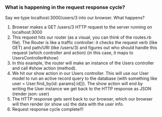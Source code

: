 ### What is happening in the request response cycle?

Say we type localhost:3000/users/3 into our browser. What happens?

1. Browser makes a GET /users/3 HTTP request to the server running on localhost:3000
2. This request hits our router (as a visual, you can think of the routes.rb file). The Router is like a traffic controller: it checks the request verb (like GET) and path/URI (like /users/3) and figures out who should handle this request (which controller and action) (in this case, it maps to UsersController#show)
3. In this example, the router will make an instance of the Users controller and call #show action (method).
4. We hit our show action in our Users controller. This will use our User model to run an active record query to the database (with something like user = User.find_by(id: params[:id])). The show action will end by writing the User instance we get back to the HTTP response as JSON (render json: user)
5. The HTTP response gets sent back to our browser, which our browser will then render (or show us) the data with the user info.
6. Request response cycle complete!!!

